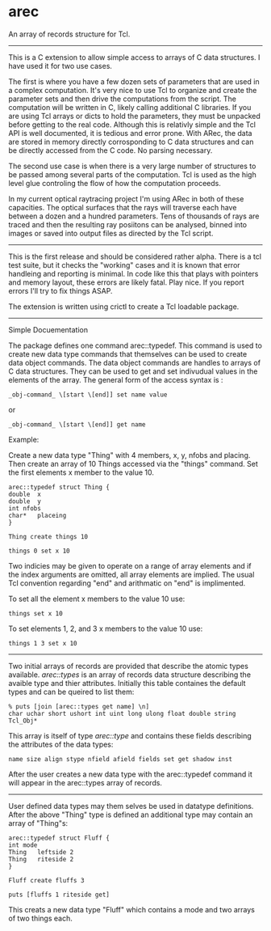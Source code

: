 arec
====

An array of records structure for Tcl.

-----

This is a C extension to allow simple access to arrays of C data structures.  I have used it for two use
cases.

The first is where you have a few dozen sets of parameters that are used in a complex computation.
It's very nice to use Tcl to organize and create the parameter sets and then drive the computations from the script.
The computation will be written in C, likely calling additional C libraries.
If you are using Tcl arrays or dicts to hold the parameters, they must be unpacked before getting to the real code.
Although this is relativly simple and the Tcl API is well documented, it is tedious and error prone.
With ARec, the data are stored in memory directly corrosponding to C data structures and can be directly accessed from the 
C code.  No parsing necessary.

The second use case is when there is a very large number of structures to be passed among several parts of the computation.
Tcl is used as the high level glue controling the flow of how the computation proceeds.

In my current optical raytracing project I'm using ARec in both of these capacities.  The optical surfaces that the rays 
will traverse each have between a dozen and a hundred parameters.  Tens of thousands of rays are traced and then the 
resulting ray posiitons can be analysed, binned into images or saved into output files as directed by the Tcl script.

-----

This is the first release and should be considered rather alpha.  There is a tcl test suite, but it checks the "working" cases 
and it is known that error handleing and reporting is minimal.  In code like this that plays with pointers and memory layout, these
errors are likely fatal.  Play nice.  If you report errors I'll try to fix things ASAP.

The extension is written using crictl to create a Tcl loadable package. 

-----

Simple Docuementation

The package defines one command arec::typedef.  This command is used to create new data type commands that themselves can  be used to
create data object commands.  The data object commands are handles to arrays of C data structures.  They can be used to get and set
indivudual values in the elements of the array.  The general form of the access syntax is :

    _obj-command_ \[start \[end]] set name value

or 

    _obj-command_ \[start \[end]] get name

Example:

Create a new data type "Thing" with 4 members, x, y, nfobs and placing.  Then create an array of 10 Things accessed via the
"things" command.  Set the first elements x member to the value 10.

    arec::typedef struct Thing {
	double	x
	double	y
	int	nfobs
	char*	placeing
    }

    Thing create things 10

    things 0 set x 10

Two indicies may be given to operate on a range of array elements and if the index arguments are omitted, all array elements are implied.  The usual Tcl
convention regarding "end" and arithmatic on "end" is implimented.

To set all the element x members to the value 10 use:

    things set x 10

To set elements 1, 2, and 3 x members to the value 10 use:

    things 1 3 set x 10

--------

Two initial arrays of records are provided that describe the atomic types available.  _arec::types_ is an array of records  data structure describing
the avaible type and thier attributes.  Initially this table containes the default types and can be queired to list them:

	% puts [join [arec::types get name] \n]
	char uchar short ushort int uint long ulong float double string Tcl_Obj*

This array is itself of type _arec::type_ and contains these fields describing the attributes of the data types:

	name size align stype nfield afield fields set get shadow inst

After the user creates a new data type with the arec::typedef command it will appear in the arec::types array of records.

-------

User defined data types may them selves be used in datatype definitions.  After the above "Thing" type is defined an additional type may 
contain an array of "Thing"s:

    arec::typedef struct Fluff {
	int	mode
	Thing	leftside 2
	Thing	riteside 2
    }

    Fluff create fluffs 3

    puts [fluffs 1 riteside get]

This creats a new data type "Fluff" which contains a mode and two arrays of two things each.  

	








